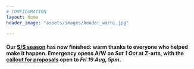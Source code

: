 ```yaml
---
# CONFIGURATION
layout: home
header_image: "assets/images/header_warni.jpg"

---
```

#### Our [S/S season](/current/2016-springsummer) has now finished: warm thanks to everyone who helped make it happen. Emergency opens A/W on *Sat 1 Oct* at Z-arts, with the [callout for proposals](/hab/emergency) open to *Fri 19 Aug, 5pm*.
